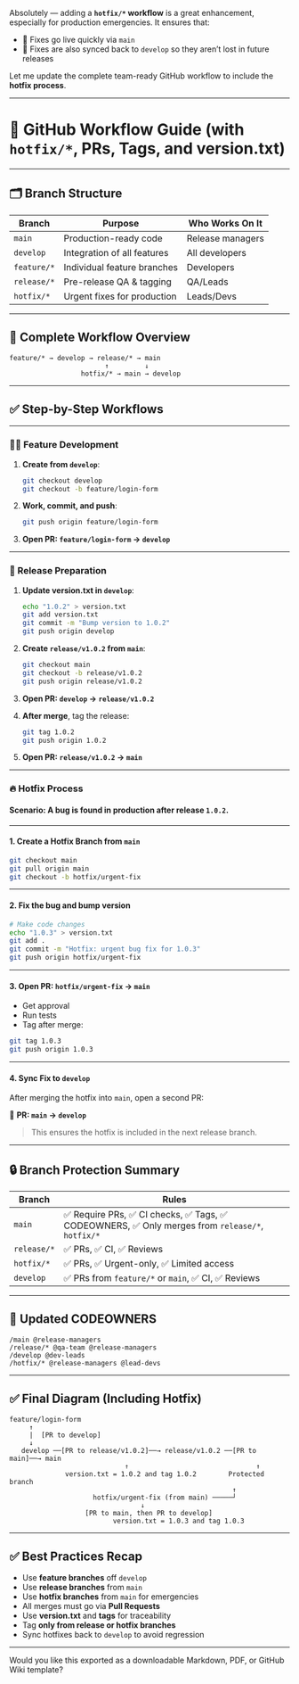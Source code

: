 Absolutely — adding a **`hotfix/*` workflow** is a great enhancement, especially for production emergencies. It ensures that:

* 🔧 Fixes go live quickly via `main`
* 🔁 Fixes are also synced back to `develop` so they aren’t lost in future releases

Let me update the complete team-ready GitHub workflow to include the **hotfix process**.

---

# 🚀 GitHub Workflow Guide (with `hotfix/*`, PRs, Tags, and version.txt)

---

## 🗂️ Branch Structure

| Branch      | Purpose                     | Who Works On It  |
| ----------- | --------------------------- | ---------------- |
| `main`      | Production-ready code       | Release managers |
| `develop`   | Integration of all features | All developers   |
| `feature/*` | Individual feature branches | Developers       |
| `release/*` | Pre-release QA & tagging    | QA/Leads         |
| `hotfix/*`  | Urgent fixes for production | Leads/Devs       |

---

## 🔁 Complete Workflow Overview

```plaintext
feature/* → develop → release/* → main
                        ↑         ↓
                  hotfix/* → main → develop
```

---

## ✅ Step-by-Step Workflows

---

### 👨‍💻 Feature Development

1. **Create from `develop`**:

   ```bash
   git checkout develop
   git checkout -b feature/login-form
   ```
2. **Work, commit, and push**:

   ```bash
   git push origin feature/login-form
   ```
3. **Open PR: `feature/login-form` → `develop`**

---

### 🚀 Release Preparation

1. **Update version.txt in `develop`**:

   ```bash
   echo "1.0.2" > version.txt
   git add version.txt
   git commit -m "Bump version to 1.0.2"
   git push origin develop
   ```

2. **Create `release/v1.0.2` from `main`**:

   ```bash
   git checkout main
   git checkout -b release/v1.0.2
   git push origin release/v1.0.2
   ```

3. **Open PR: `develop` → `release/v1.0.2`**

4. **After merge**, tag the release:

   ```bash
   git tag 1.0.2
   git push origin 1.0.2
   ```

5. **Open PR: `release/v1.0.2` → `main`**

---

### 🔥 Hotfix Process

#### Scenario: A bug is found in production after release `1.0.2`.

---

#### 1. **Create a Hotfix Branch from `main`**

```bash
git checkout main
git pull origin main
git checkout -b hotfix/urgent-fix
```

---

#### 2. **Fix the bug and bump version**

```bash
# Make code changes
echo "1.0.3" > version.txt
git add .
git commit -m "Hotfix: urgent bug fix for 1.0.3"
git push origin hotfix/urgent-fix
```

---

#### 3. **Open PR: `hotfix/urgent-fix` → `main`**

* Get approval
* Run tests
* Tag after merge:

```bash
git tag 1.0.3
git push origin 1.0.3
```

---

#### 4. **Sync Fix to `develop`**

After merging the hotfix into `main`, open a second PR:

🔁 **PR: `main` → `develop`**

> This ensures the hotfix is included in the next release branch.

---

## 🔒 Branch Protection Summary

| Branch      | Rules                                                                                        |
| ----------- | -------------------------------------------------------------------------------------------- |
| `main`      | ✅ Require PRs, ✅ CI checks, ✅ Tags, ✅ CODEOWNERS, ✅ Only merges from `release/*`, `hotfix/*` |
| `release/*` | ✅ PRs, ✅ CI, ✅ Reviews                                                                       |
| `hotfix/*`  | ✅ PRs, ✅ Urgent-only, ✅ Limited access                                                       |
| `develop`   | ✅ PRs from `feature/*` or `main`, ✅ CI, ✅ Reviews                                            |

---

## 🧾 Updated CODEOWNERS

```plaintext
/main @release-managers
/release/* @qa-team @release-managers
/develop @dev-leads
/hotfix/* @release-managers @lead-devs
```

---

## ✅ Final Diagram (Including Hotfix)

```plaintext
feature/login-form
     ↑
     |  [PR to develop]
     ↓
   develop ──[PR to release/v1.0.2]──→ release/v1.0.2 ──[PR to main]──→ main
                             ↑                                ↑
              version.txt = 1.0.2 and tag 1.0.2        Protected branch
                                                        ↑
                     hotfix/urgent-fix (from main) ─────┘
                                 ↓
                   [PR to main, then PR to develop]
                          version.txt = 1.0.3 and tag 1.0.3
```

---

## ✅ Best Practices Recap

* Use **feature branches** off `develop`
* Use **release branches** from `main`
* Use **hotfix branches** from `main` for emergencies
* All merges must go via **Pull Requests**
* Use **version.txt** and **tags** for traceability
* Tag **only from release or hotfix branches**
* Sync hotfixes back to `develop` to avoid regression

---

Would you like this exported as a downloadable Markdown, PDF, or GitHub Wiki template?

